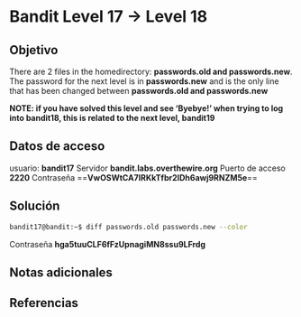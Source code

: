 # Bandit Level 17 → Level 18
## Objetivo
There are 2 files in the homedirectory: **passwords.old and passwords.new**. The password for the next level is in **passwords.new** and is the only line that has been changed between **passwords.old and passwords.new**

**NOTE: if you have solved this level and see ‘Byebye!’ when trying to log into bandit18, this is related to the next level, bandit19**

## Datos de acceso
usuario: **bandit17**
Servidor **bandit.labs.overthewire.org**
Puerto de acceso **2220**
Contraseña ==**VwOSWtCA7lRKkTfbr2IDh6awj9RNZM5e**==

## Solución
``` bash
bandit17@bandit:~$ diff passwords.old passwords.new --color                        42c42                                                                              < 09wUIyMU4YhOzl1Lzxoz0voIBzZ2TUAf                                                 ---                                                                                > hga5tuuCLF6fFzUpnagiMN8ssu9LFrdg
```
Contraseña **hga5tuuCLF6fFzUpnagiMN8ssu9LFrdg**

## Notas adicionales

## Referencias